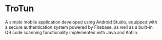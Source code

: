 # TroTun
A simple mobile application developed using Android Studio, equipped with a secure authentication system powered by Firebase, as well as a built-in QR code scanning functionality implemented with Java and Kotlin.
